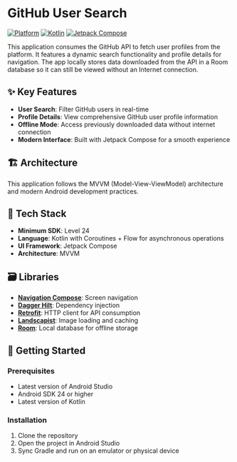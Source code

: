 # GitHub User Search

[![Platform](https://img.shields.io/badge/platform-Android-green.svg)](https://www.android.com/)
[![Kotlin](https://img.shields.io/badge/kotlin-latest-blue.svg)](https://kotlinlang.org/)
[![Jetpack Compose](https://img.shields.io/badge/Jetpack%20Compose-latest-brightgreen.svg)](https://developer.android.com/jetpack/compose)

This application consumes the GitHub API to fetch user profiles from the platform. It features a dynamic search functionality and profile details for navigation. The app locally stores data downloaded from the API in a Room database so it can still be viewed without an Internet connection.

## ✨ Key Features

- **User Search**: Filter GitHub users in real-time
- **Profile Details**: View comprehensive GitHub user profile information
- **Offline Mode**: Access previously downloaded data without internet connection
- **Modern Interface**: Built with Jetpack Compose for a smooth experience

## 🏗️ Architecture

This application follows the MVVM (Model-View-ViewModel) architecture and modern Android development practices.

## 🧰 Tech Stack

- **Minimum SDK**: Level 24
- **Language**: Kotlin with Coroutines + Flow for asynchronous operations
- **UI Framework**: Jetpack Compose
- **Architecture**: MVVM

## 🗃️ Libraries

- **[Navigation Compose](https://developer.android.com/jetpack/compose/navigation)**: Screen navigation
- **[Dagger Hilt](https://dagger.dev/hilt/)**: Dependency injection
- **[Retrofit](https://square.github.io/retrofit/)**: HTTP client for API consumption
- **[Landscapist](https://github.com/skydoves/landscapist)**: Image loading and caching
- **[Room](https://developer.android.com/training/data-storage/room)**: Local database for offline storage

## 🚀 Getting Started

### Prerequisites
- Latest version of Android Studio
- Android SDK 24 or higher
- Latest version of Kotlin

### Installation
1. Clone the repository
2. Open the project in Android Studio
3. Sync Gradle and run on an emulator or physical device
